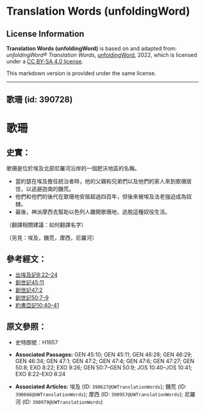 # Translation Words (unfoldingWord)

## License Information

**Translation Words (unfoldingWord)** is based on and adapted from: _unfoldingWord® Translation Words_, [unfoldingWord](https://unfoldingword.org/utw), 2022, which is licensed under a [CC BY-SA 4.0 license](https://creativecommons.org/licenses/by-sa/4.0/legalcode.en).

This markdown version is provided under the same license.



--------------------------------

## 歌珊 (id: 390728)

歌珊
==

史實：
---

歌珊是位於埃及北部尼羅河沿岸的一個肥沃地區的名稱。

* 當約瑟在埃及擔任統治者時，他的父親和兄弟們以及他們的家人來到歌珊居住，以逃避迦南的饑荒。
* 他們和他們的後代在歌珊地安居超過四百年，但後來被埃及法老強迫成為奴隸。
* 最後，神派摩西去幫助以色列人離開歌珊地，逃脫這種奴役生活。

（翻譯相關建議：如何翻譯名字）

（另見：埃及，饑荒，摩西，尼羅河）

參考經文：
-----

* [出埃及記8:22–24](https://ref.ly/Exod8:22-Exod8:24)
* [創世記45:11](https://ref.ly/Gen45:11)
* [創世記47:2](https://ref.ly/Gen47:2)
* [創世](https://ref.ly/Gen50:7-Gen50:9)[記](https://ref.ly/Gen47:2)[50:7–9](https://ref.ly/Gen50:7-Gen50:9)
* [約書亞記10:40–41](https://ref.ly/Josh10:40-Josh10:41)

原文參照：
-----

* 史特朗號：H1657

* **Associated Passages:** GEN 45:10; GEN 45:11; GEN 46:28; GEN 46:29; GEN 46:34; GEN 47:1; GEN 47:2; GEN 47:4; GEN 47:6; GEN 47:27; GEN 50:8; EXO 8:22; EXO 9:26; GEN 50:7–GEN 50:9; JOS 10:40–JOS 10:41; EXO 8:22–EXO 8:24
* **Associated Articles:** 埃及 (ID: `390627@UWTranslationWords`); 饑荒 (ID: `390666@UWTranslationWords`); 摩西 (ID: `390957@UWTranslationWords`); 尼羅河 (ID: `390979@UWTranslationWords`)

